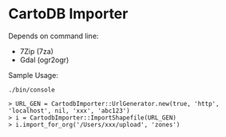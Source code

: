 CartoDB Importer
===

Depends on command line:

* 7Zip (7za)
* Gdal (ogr2ogr)

Sample Usage:

`./bin/console`

```
> URL_GEN = CartodbImporter::UrlGenerator.new(true, 'http', 'localhost', nil, 'xxx', 'abc123')
> i = CartodbImporter::ImportShapefile(URL_GEN)
> i.import_for_org('/Users/xxx/upload', 'zones')
```
 
 
